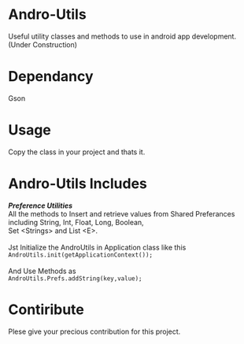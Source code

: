 # Andro-Utils

Useful utility classes and methods to use in android app development.
(Under Construction)

# Dependancy
Gson

# Usage
Copy the class in your project and thats it.

# Andro-Utils Includes 
 _**Preference Utilities**_<br> 
    All the methods to Insert and retrieve values from Shared Preferances including String, Int, Float, Long, Boolean,    
    Set &#60;Strings&#62;  and List &#60;E&#62;.<br>     
    Jst Initialize the AndroUtils in Application class like this    
    ```
    AndroUtils.init(getApplicationContext());   
    ```    
    <br>And Use Methods as<br>
    ```
    AndroUtils.Prefs.addString(key,value);
    ``` 

# Contiribute
Plese give your precious contribution for this project.

